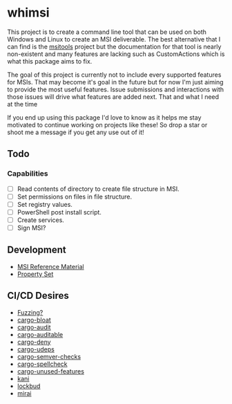 # whimsi

This project is to create a command line tool that can be used on both Windows
and Linux to create an MSI deliverable. The best alternative that I can find is
the [msitools](https://gitlab.gnome.org/GNOME/msitools) project but the
documentation for that tool is nearly non-existent and many features are lacking
such as CustomActions which is what this package aims to fix.

The goal of this project is currently not to include every supported features
for MSIs. That may become it's goal in the future but for now I'm just aiming
to provide the most useful features. Issue submissions and interactions with
those issues will drive what features are added next. That and what I need at the time

If you end up using this package I'd love to know as it helps me stay motivated
to continue working on projects like these! So drop a star or shoot me a message
if you get any use out of it!

## Todo

### Capabilities

- [ ] Read contents of directory to create file structure in MSI.
- [ ] Set permissions on files in file structure.
- [ ] Set registry values.
- [ ] PowerShell post install script.
- [ ] Create services.
- [ ] Sign MSI?

## Development

- [MSI Reference
  Material](https://learn.microsoft.com/en-us/windows/win32/msi/specifying-directory-structure)
- [Property Set](https://learn.microsoft.com/en-us/openspecs/windows_protocols/ms-oleps/bf7aeae8-c47a-4939-9f45-700158dac3bc)

## CI/CD Desires

- [Fuzzing?](https://github.com/rust-fuzz/afl.rs)
- [cargo-bloat](https://github.com/RazrFalcon/cargo-bloat)
- [cargo-audit](https://rustsec.org/)
- [cargo-auditable](https://github.com/rust-secure-code/cargo-auditable)
- [cargo-deny](https://embarkstudios.github.io/cargo-deny/)
- [cargo-udeps](https://github.com/est31/cargo-udeps)
- [cargo-semver-checks](https://crates.io/crates/cargo-semver-checks)
- [cargo-spellcheck](https://github.com/drahnr/cargo-spellcheck)
- [cargo-unused-features](https://github.com/TimonPost/cargo-unused-features)
- [kani](https://github.com/model-checking/kani)
- [lockbud](https://github.com/BurtonQin/lockbud)
- [mirai](https://github.com/endorlabs/MIRAI)
